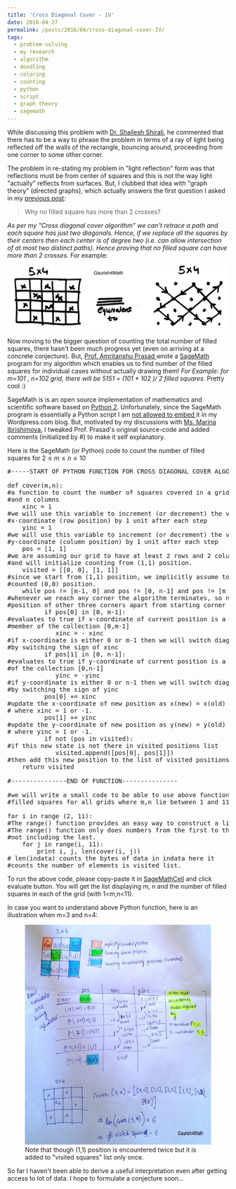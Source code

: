 ```yaml
---
title: 'Cross Diagonal Cover - IV'
date: 2016-04-27
permalink: /posts/2016/04/cross-diagonal-cover-IV/
tags:
  - problem-solving
  - my research
  - algorithm
  - doodling
  - coloring
  - counting
  - python
  - script
  - graph theory
  - sagemath
---
```

While discussing this problem with <a href="http://www.ramanujanmathsociety.org/people/drshaileshshirali" target="_blank">Dr. Shailesh Shirali</a>, he commented that there has to be a way to phrase the problem in terms of a ray of light being reflected off the walls of the rectangle, bouncing around, proceeding from one corner to some other corner.

The problem in re-stating my problem in "light reflection" form was that reflections must be from center of squares and this is not the way light "actually" reflects from surfaces. But, I clubbed that idea with "graph theory" (directed graphs), which actually answers the first question I asked in my <a href="https://gkorpal.github.io/posts/2016/04/cross-diagonal-cover-III/" target="_blank">previous post</a>:

<blockquote>Why no filled square has more than 2 crosses?</blockquote>

<em>As per my "Cross diagonal cover algorithm" we can't retrace a path and each square has just two diagonals. Hence, if we replace all the squares by their centers then each center is of degree two (i.e. can allow intersection of at most two distinct paths). Hence proving that no filled square can have more than 2 crosses.</em> For example:

<img src="/images/new-doc-22_1.jpg" alt="New Doc 22_1"/>

Now moving to the bigger question of counting the total number of filled squares, there hasn't been much progress yet (even on arriving at a concrete conjecture). But, <a href="http://www.imsc.res.in/~amri/" target="_blank">Prof. Amritanshu Prasad </a>wrote a <a href="http://www.sagemath.org/" target="_blank">SageMath </a> program for my algorithm which enables us to find number of the filled squares for individual cases without actually drawing them! <em>For Example: for m=101 , n=102 grid, there will be 5151 = (101 * 102 )/ 2 filled squares. </em>Pretty cool :)

SageMath is is an open source implementation of mathematics and scientific software based on <a href="https://wiki.python.org/moin/SageMath" target="_blank">Python 2</a>.  Unfortunately, since the SageMath program is essentially a Python script I am <a href="https://en.support.wordpress.com/code/" target="_blank">not allowed to embed </a> it in my Wordpress.com blog. But, motivated by my discussions with <a href="http://www.thebadbyte.com/p/about.html" target="_blank">Ms. Marina Ibrishimova</a>, I tweaked Prof. Prasad's original source-code and added comments (initialized by #) to make it self explanatory.

Here is the SageMath (or Python) code to count the number of filled squares for $2 \leq m\leq n\leq 10$

<pre>
#-----START OF PYTHON FUNCTION FOR CROSS DIAGONAL COVER ALGORITHM-----

def cover(m,n):
#a function to count the number of squares covered in a grid with m rows
#and n columns
    xinc = 1
#we will use this variable to increment (or decrement) the value of
#x-coordinate (row position) by 1 unit after each step
    yinc = 1
#we will use this variable to increment (or decrement) the value of
#y-coordinate (column position) by 1 unit after each step
    pos = [1, 1]
#we are assuming our grid to have at least 2 rows and 2 columns
#and will initialize counting from (1,1) position.
    visited = [[0, 0], [1, 1]]
#since we start from (1,1) position, we implicitly assume to have
#counted (0,0) position.
    while pos != [m-1, 0] and pos != [0, n-1] and pos != [m - 1, n - 1]:
#whenever we reach any corner the algorithm terminates, so need to include
#position of other three corners apart from starting corner in condition.
          if pos[0] in [0, m-1]:
#evaluates to true if x-coordinate of current position is a
#member of the collection [0,m-1]
             xinc = - xinc
#if x-coordinate is either 0 or m-1 then we will switch diagonal
#by switching the sign of xinc
          if pos[1] in [0, n-1]:
#evaluates to true if y-coordinate of current position is a member
#of the collection [0,n-1]
             yinc = -yinc
#if y-coordinate is either 0 or n-1 then we will switch diagonal
#by switching the sign of yinc
          pos[0] += xinc
#update the x-coordinate of new position as x(new) = x(old) + xinc,
# where xinc = 1 or -1.
          pos[1] += yinc
#update the y-coordinate of new position as y(new) = y(old) + yinc,
# where yinc = 1 or -1.
          if not (pos in visited):
#if this new state is not there in visited positions list
             visited.append([pos[0], pos[1]])
#then add this new position to the list of visited positions.
    return visited 

#---------------END OF FUNCTION---------------

#we will write a small code to be able to use above function to find number of
#filled squares for all grids where m,n lie between 1 and 11 (both excluded).

for i in range (2, 11):
#The range() function provides an easy way to construct a list of integers.
#The range() function only does numbers from the first to the last,
#not including the last.
    for j in range(i, 11):
        print i, j, len(cover(i, j))
# len(indata) counts the bytes of data in indata here it
#counts the number of elements is visited list.
</pre>

To run the above code, please copy-paste it in <a href="https://sagecell.sagemath.org/" target="_blank">SageMathCell</a> and click evaluate button. You will get the list displaying m, n and the number of filled squares in each of the grid (with 1<m,n<11).

In case you want to understand above Python function, here is an illustration when m=3 and n=4:


<figure>
  <img src="/images/new-doc-23_1.jpg" alt="my alt text" style="width:600px;height:500px;"/>
  <figcaption>Note that though (1,1) position is encountered twice but it is added to "visited squares" list only once.</figcaption>
</figure>

So far I haven't been able to derive a useful interpretation even after getting access to lot of data. I hope to formulate a conjecture soon...
